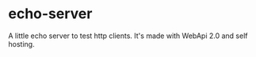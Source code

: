 # echo-server
A little echo server to test http clients. It's made with WebApi 2.0 and self hosting.
